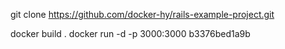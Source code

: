 git clone https://github.com/docker-hy/rails-example-project.git

docker build .
docker run -d -p 3000:3000 b3376bed1a9b
